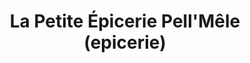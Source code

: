 ---
title: "La Petite Épicerie Pell'Mêle (epicerie)"
url: /le-pellerin/la-petite-epicerie-pellmele-epicerie/
shop: commodité
---